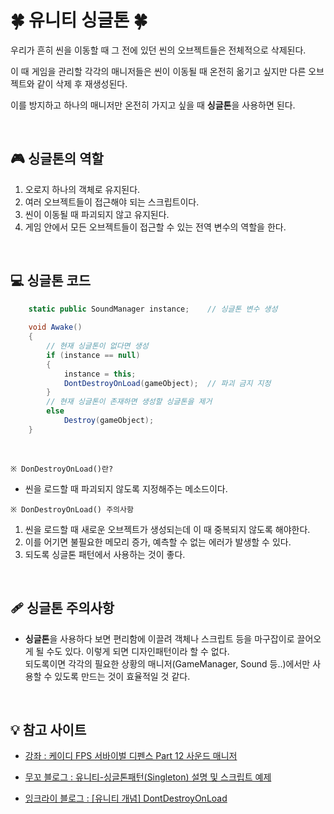 # 🍀 유니티 싱글톤 🍀

우리가 흔히 씬을 이동할 때 그 전에 있던 씬의 오브젝트들은 전체적으로 삭제된다.

이 때 게임을 관리할 각각의 매니저들은 씬이 이동될 때 온전히 옮기고 싶지만 다른 오브젝트와 같이 삭제 후 재생성된다.

이를 방지하고 하나의 매니저만 온전히 가지고 싶을 때 **싱글톤**을 사용하면 된다.

<br>

## 🎮 싱글톤의 역할

1. 오로지 하나의 객체로 유지된다.
2. 여러 오브젝트들이 접근해야 되는 스크립트이다.
3. 씬이 이동될 때 파괴되지 않고 유지된다.
4. 게임 안에서 모든 오브젝트들이 접근할 수 있는 전역 변수의 역할을 한다.

<br>

## 💻 싱글톤 코드
```C#
    static public SoundManager instance;    // 싱글톤 변수 생성
    
    void Awake()
    {
        // 현재 싱글톤이 없다면 생성
        if (instance == null)
        {
            instance = this;
            DontDestroyOnLoad(gameObject);  // 파괴 금지 지정
        }
        // 현재 싱글톤이 존재하면 생성할 싱글톤을 제거
        else
            Destroy(gameObject);
    }
```

<br>

`※ DonDestroyOnLoad()란?`<br>
- 씬을 로드할 때 파괴되지 않도록 지정해주는 메소드이다.

`※ DonDestroyOnLoad() 주의사항`
1. 씬을 로드할 때 새로운 오브젝트가 생성되는데 이 때 중복되지 않도록 해야한다.
2. 이를 어기면 불필요한 메모리 증가, 예측할 수 없는 에러가 발생할 수 있다.
3. 되도록 싱글톤 패턴에서 사용하는 것이 좋다.

<br>

## 🩹 싱글톤 주의사항
- **싱글톤**을 사용하다 보면 편리함에 이끌려 객체나 스크립트 등을 마구잡이로 끌어오게 될 수도 있다. 이렇게 되면 디자인패턴이라 할 수 없다. <br>
되도록이면 각각의 필요한 상황의 매니저(GameManager, Sound 등..)에서만 사용할 수 있도록 만드는 것이 효율적일 것 같다.

<br>

## 💡 참고 사이트
- [강좌 : 케이디 FPS 서바이벌 디펜스 Part 12 사운드 매니저](https://www.youtube.com/watch?v=vLKP501a6wQ)

- [무꼬 블로그 : 유니티-싱글톤패턴(Singleton) 설명 및 스크립트 예제](https://art-life.tistory.com/130)

- [잉크라이 블로그 : [유니티 개념] DontDestroyOnLoad](https://blog.naver.com/PostView.nhn?blogId=rnlgus1126&logNo=222296249508&categoryNo=20&parentCategoryNo=0&viewDate=&currentPage=1&postListTopCurrentPage=1&from=search)